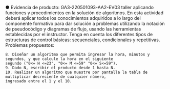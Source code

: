 ● Evidencia de producto: GA3-220501093-AA2-EV03 taller aplicando funciones y procedimientos en la
solución de algoritmos.
En esta actividad deberá aplicar todos los conocimientos adquiridos a lo largo del componente formativo para dar
solución a problemas utilizando la notación de pseudocódigo y diagramas de flujo, usando las herramientas
establecidas por el instructor. Tenga en cuenta los diferentes tipos de estructuras de control básicas: secuenciales,
condicionales y repetitivas.
Problemas propuestos:
    
    
    
    
    8. Diseñar un algoritmo que permita ingresar la hora, minutos y segundos, y que calcule la hora en el siguiente
    segundo ("0<= H <=23", "0<= M <=59" "0<= S<=59").
    9. Dado N, escribir el producto desde 1 hasta N.
    10. Realizar un algoritmo que muestre por pantalla la tabla de multiplicar decreciente de cualquier número,
    ingresado entre el 1 y el 10.